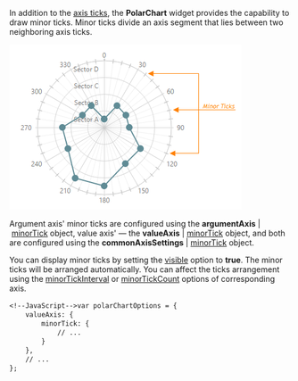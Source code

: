 In addition to the [axis ticks](/concepts/05%20Widgets/PolarChart/10%20Visual%20Elements/060%20Axis%20Ticks/01%20Axis%20Ticks.md '/Documentation/Guide/Widgets/PolarChart/Visual_Elements/#Axis_Ticks'), the **PolarChart** widget provides the capability to draw minor ticks.  Minor ticks divide an axis segment that lies between two neighboring axis ticks. 

![Minor Ticks](/images/ChartJS/Polar_Minor_Ticks.png)

Argument axis' minor ticks are configured using the **argumentAxis**&nbsp;|&nbsp;[minorTick](/api-reference/20%20Data%20Visualization%20Widgets/dxPolarChart/1%20Configuration/commonAxisSettings/minorTick '/Documentation/ApiReference/Data_Visualization_Widgets/dxPolarChart/Configuration/argumentAxis/minorTick/') object, value axis' &#8212; the **valueAxis**&nbsp;|&nbsp;[minorTick](/api-reference/20%20Data%20Visualization%20Widgets/dxPolarChart/1%20Configuration/commonAxisSettings/minorTick '/Documentation/ApiReference/Data_Visualization_Widgets/dxPolarChart/Configuration/valueAxis/minorTick/') object, and both are configured using the **commonAxisSettings**&nbsp;|&nbsp;[minorTick](/api-reference/20%20Data%20Visualization%20Widgets/dxPolarChart/1%20Configuration/commonAxisSettings/minorTick '/Documentation/ApiReference/Data_Visualization_Widgets/dxPolarChart/Configuration/commonAxisSettings/minorTick/') object.

You can display minor ticks by setting the [visible](/api-reference/20%20Data%20Visualization%20Widgets/dxPolarChart/1%20Configuration/commonAxisSettings/minorTick/visible.md '/Documentation/ApiReference/Data_Visualization_Widgets/dxPolarChart/Configuration/commonAxisSettings/minorTick/#visible') option to **true**. The minor ticks will be arranged automatically. You can affect the ticks arrangement using the [minorTickInterval](/api-reference/20%20Data%20Visualization%20Widgets/dxPolarChart/1%20Configuration/argumentAxis/minorTickInterval '/Documentation/ApiReference/Data_Visualization_Widgets/dxPolarChart/Configuration/argumentAxis/minorTickInterval/') or [minorTickCount](/api-reference/20%20Data%20Visualization%20Widgets/dxPolarChart/1%20Configuration/argumentAxis/minorTickCount.md '/Documentation/ApiReference/Data_Visualization_Widgets/dxPolarChart/Configuration/argumentAxis/#minorTickCount') options of corresponding axis.

	<!--JavaScript-->var polarChartOptions = {
		valueAxis: {
			minorTick: {
				// ...
			}
		},
		// ...
	};